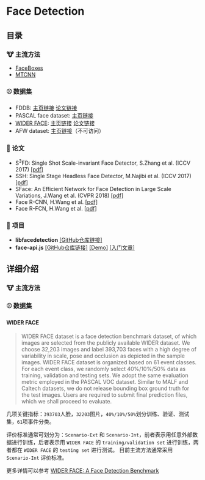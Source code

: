 # Face Detection

## 目录
### :cow: 主流方法

- [FaceBoxes](https://arxiv.org/pdf/1708.05234.pdf)
- [MTCNN](https://arxiv.org/pdf/1604.02878)



### :baseball: 数据集
- FDDB: [主页链接](http://vis-www.cs.umass.edu/fddb/) [论文链接](http://vis-www.cs.umass.edu/fddb/fddb.pdf)
- PASCAL face dataset: [主页链接](http://host.robots.ox.ac.uk/pascal/VOC/databases.html)
- [WIDER FACE](#WIDER-FACE): [主页链接](http://mmlab.ie.cuhk.edu.hk/projects/WIDERFace/) [论文链接](https://arxiv.org/pdf/1511.06523.pdf)
- AFW dataset: [主页链接](https://www.ics.uci.edu/~xzhu/face/)（不可访问）


### :notebook: 论文
- S<sup>3</sup>FD: Single Shot Scale-invariant Face Detector, S.Zhang et al. (ICCV 2017) [[pdf]](https://arxiv.org/pdf/1708.05237.pdf)
- SSH: Single Stage Headless Face Detector, M.Najibi et al. (ICCV 2017) [[pdf]](https://arxiv.org/pdf/1708.03979.pdf)
- SFace: An Efficient Network for Face Detection in Large Scale Variations, J.Wang et al. (CVPR 2018) [[pdf]](https://arxiv.org/pdf/1804.06559.pdf)
- Face R-CNN, H.Wang et al. [[pdf]](https://arxiv.org/pdf/1706.01061.pdf)
- Face R-FCN, H.Wang et al. [[pdf]](https://arxiv.org/pdf/1709.05256.pdf)


### :rocket: 项目
- **libfacedetection** [[GitHub仓库链接]](https://github.com/ShiqiYu/libfacedetection)
- **face-api.js**  [[GitHub仓库链接]](https://github.com/justadudewhohacks/face-api.js) [[Demo]](https://justadudewhohacks.github.io/face-api.js/face_and_landmark_detection) [[入门文章]](https://itnext.io/face-api-js-javascript-api-for-face-recognition-in-the-browser-with-tensorflow-js-bcc2a6c4cf07)



## 详细介绍

### :cow: 主流方法

### :baseball: 数据集
#### WIDER FACE
> WIDER FACE dataset is a face detection benchmark dataset, of which images are selected from the publicly available WIDER dataset. We choose 32,203 images and label 393,703 faces with a high degree of variability in scale, pose and occlusion as depicted in the sample images. WIDER FACE dataset is organized based on 61 event classes. For each event class, we randomly select 40%/10%/50% data as training, validation and testing sets. We adopt the same evaluation metric employed in the PASCAL VOC dataset. Similar to MALF and Caltech datasets, we do not release bounding box ground truth for the test images. Users are required to submit final prediction files, which we shall proceed to evaluate.

几项关键指标：`393703`人脸，`32203`图片，`40%/10%/50%`划分训练、验证、测试集，`61`项事件分类。

评价标准通常可划分为：`Scenario-Ext` 和 `Scenario-Int`，前者表示用任意外部数据进行训练，后者表示用 `WIDER FACE` 的 `training/validation set` 进行训练，两者都在 `WIDER FACE` 的 `testing set` 进行测试。
目前主流方法通常采用 `Scenario-Int` 评价标准。

更多详情可以参考 [WIDER FACE: A Face Detection Benchmark](http://mmlab.ie.cuhk.edu.hk/projects/WIDERFace/)


